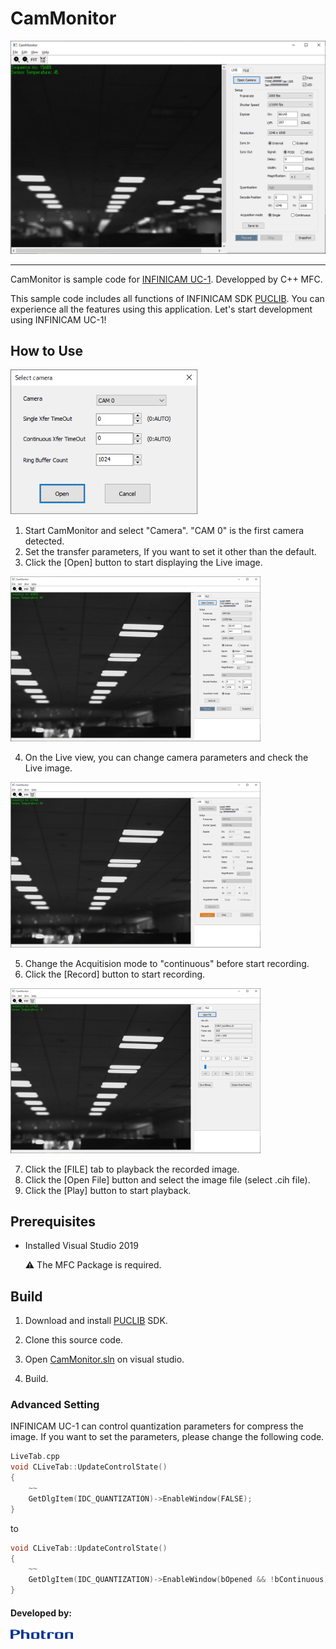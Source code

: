 # CamMonitor

![app](image/app_cammonitor.png)

<hr>

CamMonitor is sample code for [INFINICAM UC-1](https://www.photron.co.jp/products/hsvcam/infinicam/). Developped by C++ MFC.

This sample code includes all functions of INFINICAM SDK [PUCLIB](https://www.photron.co.jp/products/hsvcam/infinicam/tech.html). You can experience all the features using this application.
Let's start development using INFINICAM UC-1!

## How to Use
<img src="image/ss/select.png" width="300">

1. Start CamMonitor and select "Camera". "CAM 0" is the first camera detected.
2. Set the transfer parameters, If you want to set it other than the default.
3. Click the [Open] button to start displaying the Live image. 

<img src="image/ss/live.png" width="400">

4. On the Live view, you can change camera parameters and check the Live image.

<img src="image/ss/rec.png" width="400">

5. Change the Acquitision mode to "continuous" before start recording.
6. Click the [Record] button to start recording.

<img src="image/ss/file.png" width="400">

7. Click the [FILE] tab to playback the recorded image.
8. Click the [Open File] button and select the image file (select .cih file).
9. Click the [Play] button to start playback.


## Prerequisites
* Installed Visual Studio 2019

    :warning: The MFC Package is required. 

## Build
1. Download and install [PUCLIB](https://www.photron.co.jp/products/hsvcam/infinicam/tech.html) SDK.

2. Clone this source code.
   
3. Open [CamMonitor.sln](https://github.com/infinicam/CamMonitor/blob/master/CamMonitor.sln) on visual studio.

4. Build.

### Advanced Setting

INFINICAM UC-1 can control quantization parameters for compress the image. If you want to set the parameters, please change the following code. 

```c
LiveTab.cpp
void CLiveTab::UpdateControlState()
{
    ~~
    GetDlgItem(IDC_QUANTIZATION)->EnableWindow(FALSE);
}
```
to

```c
void CLiveTab::UpdateControlState()
{
    ~~
    GetDlgItem(IDC_QUANTIZATION)->EnableWindow(bOpened && !bContinuous);
}
```

#### Developed by:
<img src="image/Photron_logo.png" width="100">
